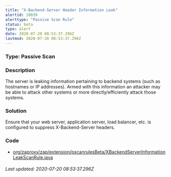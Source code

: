 ```yaml
---
title: "X-Backend-Server Header Information Leak"
alertid: 10039
alerttype: "Passive Scan Rule"
status: beta
type: alert
date: 2020-07-20 08:53:37.296Z
lastmod: 2020-07-20 08:53:37.296Z
---
```

### Type: Passive Scan

### Description
The server is leaking information pertaining to backend systems (such as hostnames or IP addresses). Armed with this information an attacker may be able to attack other systems or more directly/efficiently attack those systems.

### Solution

Ensure that your web server, application server, load balancer, etc. is configured to suppress X-Backend-Server headers.

### Code

 * [org/zaproxy/zap/extension/pscanrulesBeta/XBackendServerInformationLeakScanRule.java](https://github.com/zaproxy/zap-extensions/blob/master/addOns/pscanrulesBeta/src/main/java/org/zaproxy/zap/extension/pscanrulesBeta/XBackendServerInformationLeakScanRule.java)

###### Last updated: 2020-07-20 08:53:37.296Z
